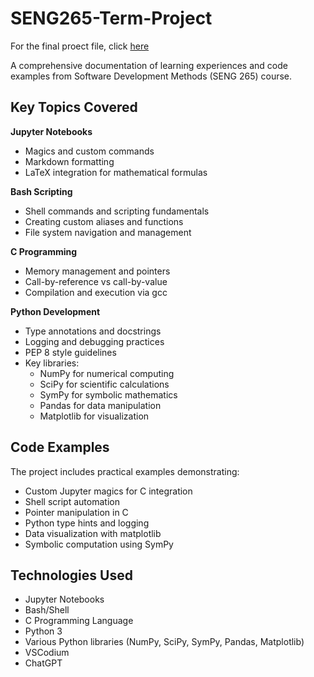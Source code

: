 # SENG265-Term-Project

For the final proect file, click [here](https://github.com/n4m3name/SENG265-Term-Project/blob/main/TPP-P2-V00907185-Evan-Strasdin.ipynb)

A comprehensive documentation of learning experiences and code examples from Software Development Methods (SENG 265) course.

## Key Topics Covered

**Jupyter Notebooks**
- Magics and custom commands
- Markdown formatting
- LaTeX integration for mathematical formulas

**Bash Scripting**
- Shell commands and scripting fundamentals
- Creating custom aliases and functions
- File system navigation and management

**C Programming**
- Memory management and pointers
- Call-by-reference vs call-by-value
- Compilation and execution via gcc

**Python Development**
- Type annotations and docstrings
- Logging and debugging practices
- PEP 8 style guidelines
- Key libraries:
  - NumPy for numerical computing
  - SciPy for scientific calculations
  - SymPy for symbolic mathematics
  - Pandas for data manipulation
  - Matplotlib for visualization

## Code Examples

The project includes practical examples demonstrating:

- Custom Jupyter magics for C integration
- Shell script automation
- Pointer manipulation in C
- Python type hints and logging
- Data visualization with matplotlib
- Symbolic computation using SymPy

## Technologies Used

- Jupyter Notebooks
- Bash/Shell
- C Programming Language
- Python 3
- Various Python libraries (NumPy, SciPy, SymPy, Pandas, Matplotlib)
- VSCodium
- ChatGPT
